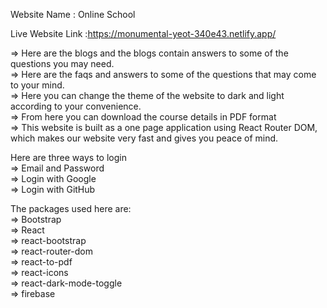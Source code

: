 Website Name : Online School<br/>

Live Website Link :https://monumental-yeot-340e43.netlify.app/ <br/>

  => Here are the blogs and the blogs contain answers to some of the questions you may need.<br/>
  => Here are the faqs and answers to some of the questions that may come to your mind.<br/>
  => Here you can change the theme of the website to dark and light according to your convenience.<br/>
  => From here you can download the course details in PDF format<br/>
  => This website is built as a one page application using React Router DOM, which makes our website very fast and gives you peace of mind.<br/>

Here are three ways to login<br/>
   => Email and Password<br/>
   => Login with Google<br/>
   => Login with GitHub<br/>

The packages used here are:<br/>
   => Bootstrap<br/>
   => React<br/>
   => react-bootstrap<br/>
   => react-router-dom<br/>
   => react-to-pdf<br/>
   => react-icons<br/>
   => react-dark-mode-toggle<br/>
   => firebase<br/>